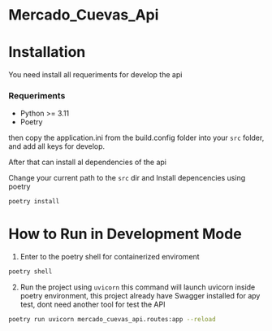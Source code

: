 # Mercado_Cuevas_Api



# Installation

You need install all requeriments for develop the api
### Requeriments 
- Python >= 3.11 
- Poetry 

then copy the application.ini from the build.config folder into your `src` folder, and add all keys for develop.

After that can install al dependencies of the api

Change your current path to the `src` dir and Install depencencies using poetry 

```bash
poetry install 
```

# How to Run in Development Mode


1. Enter to the poetry shell for containerized enviroment 
```bash 
poetry shell 
```

2. Run the project using `uvicorn` this command will launch uvicorn inside poetry environment, this project already have Swagger installed for apy test, dont need another tool for test the API 

```bash 
poetry run uvicorn mercado_cuevas_api.routes:app --reload
```


